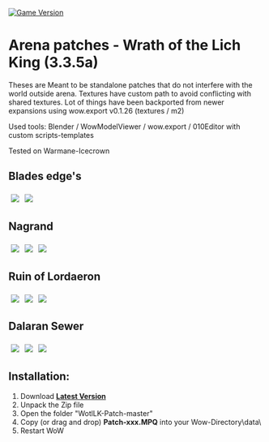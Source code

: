[![Game Version](https://img.shields.io/badge/wow-3.3.5-blue.svg)](https://github.com/ElvUI-WotLK)

# Arena patches - Wrath of the Lich King (3.3.5a)

Theses are Meant to be standalone patches that do not interfere with the world outside arena.
Textures have custom path to avoid conflicting with shared textures.
Lot of things have been backported from newer expansions using wow.export v0.1.26 (textures / m2)

Used tools: Blender / WowModelViewer / wow.export / 010Editor with custom scripts-templates

Tested on Warmane-Icecrown

## Blades edge's

<div style="display:flex;align-items:center;">
    <a href="https://user-images.githubusercontent.com/56119078/108191405-60f63e80-7113-11eb-97b8-6e3dbb742718.jpg" style="padding:0.34rem;">
        <img src="https://user-images.githubusercontent.com/56119078/108191405-60f63e80-7113-11eb-97b8-6e3dbb742718.jpg">
    </a>
    <a href="https://user-images.githubusercontent.com/56119078/108191477-753a3b80-7113-11eb-9607-2cd944cd4735.jpg" style="padding:0.34rem;">
        <img src="https://user-images.githubusercontent.com/56119078/108191477-753a3b80-7113-11eb-9607-2cd944cd4735.jpg">
    </a>
</div>

## Nagrand

<div style="display:flex;align-items:center;">
    <a href="https://user-images.githubusercontent.com/56119078/108191190-28566500-7113-11eb-9b32-a2d560f8afc6.jpg" style="padding:0.34rem;">
        <img src="https://user-images.githubusercontent.com/56119078/108191190-28566500-7113-11eb-9b32-a2d560f8afc6.jpg">
    </a>
    <a href="https://user-images.githubusercontent.com/56119078/108191266-3a380800-7113-11eb-9061-d7f5ad3f589f.jpg" style="padding:0.34rem;">
        <img src="https://user-images.githubusercontent.com/56119078/108191266-3a380800-7113-11eb-9061-d7f5ad3f589f.jpg">
    </a>
    <a href="https://user-images.githubusercontent.com/56119078/108191353-4fad3200-7113-11eb-87b8-50818d44583f.jpg" style="padding:0.34rem;">
        <img src="https://user-images.githubusercontent.com/56119078/108191353-4fad3200-7113-11eb-87b8-50818d44583f.jpg">
    </a>
</div>

## Ruin of Lordaeron

<div style="display:flex;align-items:center;">
    <a href="https://user-images.githubusercontent.com/56119078/108190772-acf4b380-7112-11eb-9da8-6410d4f5c7bd.jpg" style="padding:0.34rem;">
        <img src="https://user-images.githubusercontent.com/56119078/108190772-acf4b380-7112-11eb-9da8-6410d4f5c7bd.jpg">
    </a>
    <a href="https://user-images.githubusercontent.com/56119078/108190854-c0a01a00-7112-11eb-85f1-f79f284879d6.jpg" style="padding:0.34rem;">
        <img src="https://user-images.githubusercontent.com/56119078/108190854-c0a01a00-7112-11eb-85f1-f79f284879d6.jpg">
    </a>
    <a href="https://user-images.githubusercontent.com/56119078/108190932-d6154400-7112-11eb-8a68-85666672d2a8.jpg" style="padding:0.34rem;">
        <img src="https://user-images.githubusercontent.com/56119078/108190932-d6154400-7112-11eb-8a68-85666672d2a8.jpg">
    </a>
</div>

## Dalaran Sewer

<div style="display:flex;align-items:center;">
    <a href="https://user-images.githubusercontent.com/56119078/108190988-ea594100-7112-11eb-899f-9d87916bcd46.jpg" style="padding:0.34rem;">
        <img src="https://user-images.githubusercontent.com/56119078/108190988-ea594100-7112-11eb-899f-9d87916bcd46.jpg">
    </a>
    <a href="https://user-images.githubusercontent.com/56119078/108191064-fe04a780-7112-11eb-97b5-96ccc3ca18c4.jpg" style="padding:0.34rem;">
        <img src="https://user-images.githubusercontent.com/56119078/108191064-fe04a780-7112-11eb-97b5-96ccc3ca18c4.jpg">
    </a>
    <a href="https://user-images.githubusercontent.com/56119078/108191121-1379d180-7113-11eb-9a00-f4c01dedee3a.jpg" style="padding:0.34rem;">
        <img src="https://user-images.githubusercontent.com/56119078/108191121-1379d180-7113-11eb-9a00-f4c01dedee3a.jpg">
    </a>
</div>

## Installation:

1. Download **[Latest Version](https://github.com/Cortes-Jeremy/WotLK-Patch/releases)**
2. Unpack the Zip file
3. Open the folder "WotlLK-Patch-master"
4. Copy (or drag and drop) **Patch-xxx.MPQ** into your Wow-Directory\data\
5. Restart WoW
